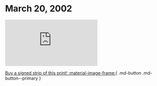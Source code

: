# March 20, 2002

![](https://www.achewood.com/comic.php?date=03202002)

[Buy a signed strip of this print! :material-image-frame:](https://achewood-holiday-pop-up.myshopify.com/products/strip#03202002){ .md-button .md-button--primary }
